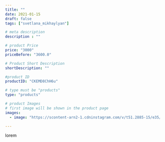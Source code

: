 ```yaml
---
title: ""
date: 2021-01-15
draft: false
tags: ["svetlana_mikhaylyan"]

# meta description
description : ""

# product Price
price: "3000"
priceBefore: "3600.0"

# Product Short Description
shortDescription: ""

#product ID
productID: "CKEMD8ChH6u"

# type must be "products"
type: "products"

# product Images
# first image will be shown in the product page
images:
  - image: "https://scontent-arn2-1.cdninstagram.com/v/t51.2885-15/e35/138636860_318737046130202_7139720576071664025_n.jpg?se=7&tp=1&_nc_ht=scontent-arn2-1.cdninstagram.com&_nc_cat=102&_nc_ohc=4QBttYZiCDIAX9aQhMy&oh=d759f4116e325f15191e392e590c13fb&oe=60720AE1&ig_cache_key=MjQ4NzE2NTk0MTM5ODY2NjkyNg%3D%3D.2"

---
```

lorem
